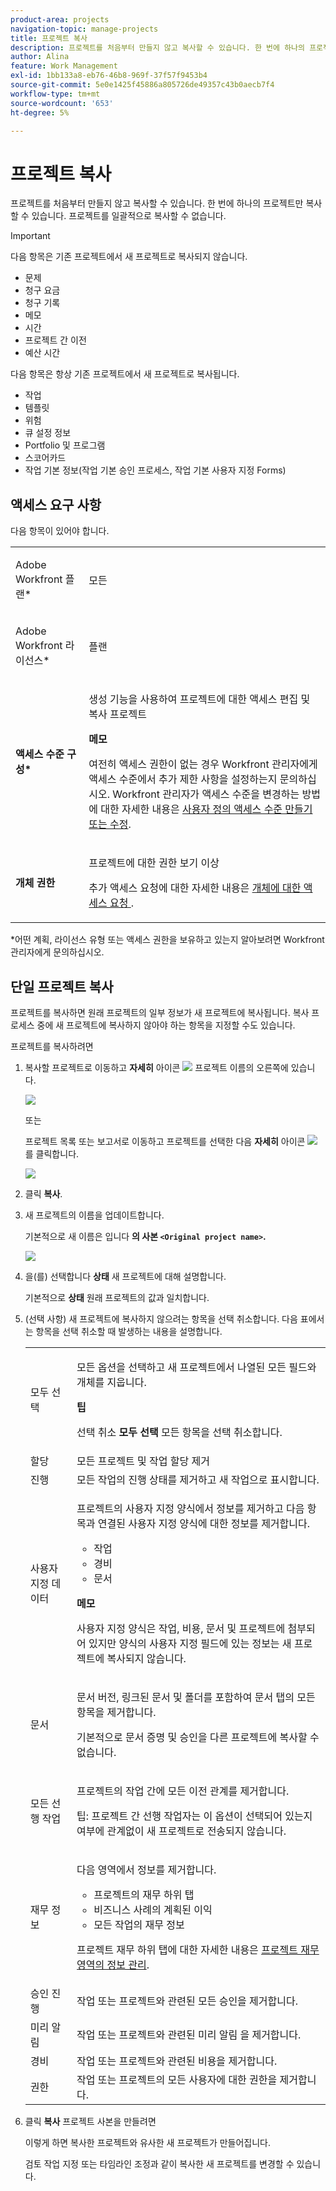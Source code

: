 ```yaml
---
product-area: projects
navigation-topic: manage-projects
title: 프로젝트 복사
description: 프로젝트를 처음부터 만들지 않고 복사할 수 있습니다. 한 번에 하나의 프로젝트만 복사할 수 있습니다. 프로젝트를 일괄적으로 복사할 수 없습니다.
author: Alina
feature: Work Management
exl-id: 1bb133a8-eb76-46b8-969f-37f57f9453b4
source-git-commit: 5e0e1425f45886a805726de49357c43b0aecb7f4
workflow-type: tm+mt
source-wordcount: '653'
ht-degree: 5%

---
```


# 프로젝트 복사

<!--some areas are drafted for the 23.2 release story-->

<!--
<(LINKED TO THE PRODUCT IN THE COPY PROJECT BOX)</p>
-->

프로젝트를 처음부터 만들지 않고 복사할 수 있습니다. 한 번에 하나의 프로젝트만 복사할 수 있습니다. 프로젝트를 일괄적으로 복사할 수 없습니다.

>[!IMPORTANT]
>
>다음 항목은 기존 프로젝트에서 새 프로젝트로 복사되지 않습니다.
>
>* 문제
>* 청구 요금
>* 청구 기록
>* 메모
>* 시간
>* 프로젝트 간 이전
>* 예산 시간 <!-- drafted for release 23.2: take this out and move it to the one below IF there is no UI component for the story that allows you to check/uncheck this information as you copy the project. If there is a UI component, take this out of here and just add it to the new screen shot below. -->
>
>다음 항목은 항상 기존 프로젝트에서 새 프로젝트로 복사됩니다.
>
>* 작업
>* 템플릿
>* 위험
>* 큐 설정 정보
>* Portfolio 및 프로그램
>* 스코어카드
>* 작업 기본 정보(작업 기본 승인 프로세스, 작업 기본 사용자 지정 Forms)
>


## 액세스 요구 사항

<!-- drafted for P&P:
<table style="table-layout:auto"> 
 <col> 
 <col> 
 <tbody> 
  <tr> 
   <td> <p>Adobe Workfront plan*</p> </td> 
   <td>Any</td> 
  </tr> 
  <tr> 
   <td> <p>Adobe Workfront license*</p> </td> 
   <td> <p>Current license: Standard </p> 
   Or
   <p>Legacy license: Plan </p>
   </td> 
  </tr> 
  <tr data-mc-conditions=""> 
   <td><strong>Access level configurations*</strong> </td> 
   <td> <p>Edit access to Projects with ability to Create <span>and Copy</span> projects</p> <p><b>NOTE</b>
   
   If you still don't have access, ask your Workfront administrator if they set additional restrictions in your access level. For information on how a Workfront administrator can change your access level, see <a href="../../../administration-and-setup/add-users/configure-and-grant-access/create-modify-access-levels.md" class="MCXref xref">Create or modify custom access levels</a>.</p> </td> 
  </tr> 
  <tr data-mc-conditions=""> 
   <td> <p><strong>Object permissions</strong> </p> </td> 
   <td> <p>View permissions or higher to the project</p> <p>For information on requesting additional access, see <a href="../../../workfront-basics/grant-and-request-access-to-objects/request-access.md" class="MCXref xref">Request access to objects </a>.</p> </td> 
  </tr> 
 </tbody> 
</table>
-->
다음 항목이 있어야 합니다.

<table style="table-layout:auto"> 
 <col> 
 <col> 
 <tbody> 
  <tr> 
   <td> <p>Adobe Workfront 플랜*</p> </td> 
   <td>모든</td> 
  </tr> 
  <tr> 
   <td> <p>Adobe Workfront 라이선스*</p> </td> 
   <td> <p>플랜 </p> </td> 
  </tr> 
  <tr data-mc-conditions=""> 
   <td><strong>액세스 수준 구성*</strong> </td> 
   <td> <p>생성 기능을 사용하여 프로젝트에 대한 액세스 편집 <span>및 복사</span> 프로젝트</p> <p><b>메모</b>

여전히 액세스 권한이 없는 경우 Workfront 관리자에게 액세스 수준에서 추가 제한 사항을 설정하는지 문의하십시오. Workfront 관리자가 액세스 수준을 변경하는 방법에 대한 자세한 내용은 <a href="../../../administration-and-setup/add-users/configure-and-grant-access/create-modify-access-levels.md" class="MCXref xref">사용자 정의 액세스 수준 만들기 또는 수정</a>.</p> </td>
</tr> 
  <tr data-mc-conditions=""> 
   <td> <p><strong>개체 권한</strong> </p> </td> 
   <td> <p>프로젝트에 대한 권한 보기 이상</p> <p>추가 액세스 요청에 대한 자세한 내용은 <a href="../../../workfront-basics/grant-and-request-access-to-objects/request-access.md" class="MCXref xref">개체에 대한 액세스 요청 </a>.</p> </td> 
  </tr> 
 </tbody> 
</table>

&#42;어떤 계획, 라이선스 유형 또는 액세스 권한을 보유하고 있는지 알아보려면 Workfront 관리자에게 문의하십시오.

## 단일 프로젝트 복사

프로젝트를 복사하면 원래 프로젝트의 일부 정보가 새 프로젝트에 복사됩니다. 복사 프로세스 중에 새 프로젝트에 복사하지 않아야 하는 항목을 지정할 수도 있습니다.

프로젝트를 복사하려면

1. 복사할 프로젝트로 이동하고 **자세히** 아이콘 ![](assets/qs-more-menu.png) 프로젝트 이름의 오른쪽에 있습니다.

   ![](assets/project-level-more-drop-down-expanded-nwe-350x516.png)

   또는

   프로젝트 목록 또는 보고서로 이동하고 프로젝트를 선택한 다음 **자세히** 아이콘 ![](assets/qs-more-menu.png) 를 클릭합니다.

   ![](assets/more-menu-expanded-in-a-list-one-project-selected-nwe.png)

1. 클릭 **복사**.

1. 새 프로젝트의 이름을 업데이트합니다.

   기본적으로 새 이름은 입니다 **의 사본 `<Original project name>`.**

   ![](assets/copy-project-box-nwe-350x276.png)

1. 을(를) 선택합니다 **상태** 새 프로젝트에 대해 설명합니다.

   기본적으로 **상태** 원래 프로젝트의 값과 일치합니다.

1. (선택 사항) 새 프로젝트에 복사하지 않으려는 항목을 선택 취소합니다. 다음 표에서는 항목을 선택 취소할 때 발생하는 내용을 설명합니다.

   <!--drafted for story for the 23.2 release: add another line in the table below for "Budgeted hours" and add this information to that row:
      Removes the hours budgeted in the Resource Planning area of the project's Business Case from the copied project. 
      <b>NOTE</b>
      Hours budgeted using the Scenario Planner are never copied to the new project because the new project is not linked to an initiative in the Scenario Planner. For more information, see <a href="../../../manage-work/projects/define-a-business-case/budget-resources-in-business-case-use-scenario-planner.md">Budget resources in the Business Case using the Scenario Planner</a>
      -->

   <table style="table-layout:auto"> 
    <col> 
    <col> 
    <tbody> 
     <tr> 
      <td role="rowheader">모두 선택</td> 
      <td> <p>모든 옵션을 선택하고 새 프로젝트에서 나열된 모든 필드와 개체를 지웁니다.</p> <p><b>팁</b>

   선택 취소 <strong>모두 선택</strong> 모든 항목을 선택 취소합니다. </p> </td>
   </tr> 
     <tr> 
      <td role="rowheader">할당</td> 
      <td>모든 프로젝트 및 작업 할당 제거</td> 
     </tr> 
     <tr> 
      <td role="rowheader">진행</td> 
      <td>모든 작업의 진행 상태를 제거하고 새 작업으로 표시합니다. </td> 
     </tr> 
     <tr> 
      <td role="rowheader">사용자 지정 데이터</td> 
      <td> <p>프로젝트의 사용자 지정 양식에서 정보를 제거하고 다음 항목과 연결된 사용자 지정 양식에 대한 정보를 제거합니다.</p> 
       <ul> 
        <li>작업</li> 
        <li>경비</li> 
        <li> 문서</li> 
       </ul> <p><b>메모</b>

   사용자 지정 양식은 작업, 비용, 문서 및 프로젝트에 첨부되어 있지만 양식의 사용자 지정 필드에 있는 정보는 새 프로젝트에 복사되지 않습니다. </p> </td>
   </tr> 
     <tr> 
      <td role="rowheader">문서</td> 
      <td> <p>문서 버전, 링크된 문서 및 폴더를 포함하여 문서 탭의 모든 항목을 제거합니다.</p> <p>기본적으로 문서 증명 및 승인을 다른 프로젝트에 복사할 수 없습니다. </p> </td> 
     </tr> 
     <tr> 
      <td role="rowheader">모든 선행 작업</td> 
      <td> <p>프로젝트의 작업 간에 모든 이전 관계를 제거합니다. </p> <p>팁: 프로젝트 간 선행 작업자는 이 옵션이 선택되어 있는지 여부에 관계없이 새 프로젝트로 전송되지 않습니다. </p> </td> 
     </tr> 
     <tr> 
      <td role="rowheader">재무 정보</td> 
      <td> <p>다음 영역에서 정보를 제거합니다. </p> 
       <ul> 
        <li>프로젝트의 재무 하위 탭</li> 
        <li> 비즈니스 사례의 계획된 이익</li> 
        <li>모든 작업의 재무 정보<br></li> 
       </ul> <p>프로젝트 재무 하위 탭에 대한 자세한 내용은 <a href="../../../manage-work/projects/project-finances/manage-project-finance-area.md" class="MCXref xref">프로젝트 재무 영역의 정보 관리</a>.</p> </td> 
     </tr> 
     <tr> 
      <td role="rowheader">승인 진행</td> 
      <td>작업 또는 프로젝트와 관련된 모든 승인을 제거합니다. </td> 
     </tr> 
     <tr> 
      <td role="rowheader">미리 알림</td> 
      <td> 작업 또는 프로젝트와 관련된 미리 알림 을 제거합니다. </td> 
     </tr> 
     <tr> 
      <td role="rowheader">경비</td> 
      <td>작업 또는 프로젝트와 관련된 비용을 제거합니다. </td> 
     </tr> 
     <tr> 
      <td role="rowheader">권한</td> 
      <td> 작업 또는 프로젝트의 모든 사용자에 대한 권한을 제거합니다.</td> 
     </tr> 
    </tbody> 
   </table>

1. 클릭 **복사** 프로젝트 사본을 만들려면

   이렇게 하면 복사한 프로젝트와 유사한 새 프로젝트가 만들어집니다.

   검토 작업 지정 또는 타임라인 조정과 같이 복사한 새 프로젝트를 변경할 수 있습니다.
